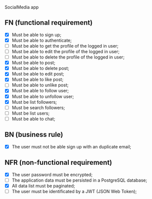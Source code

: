 SocialMedia app

## FN (functional requirement)

- [x] Must be able to sign up;
- [x] Must be able to authenticate;
- [ ] Must be able to get the profile of the logged in user;
- [ ] Must be able to edit the profile of the logged in user;
- [ ] Must be able to delete the profile of the logged in user;
- [x] Must be able to post;
- [x] Must be able to delete post;
- [x] Must be able to edit post;
- [x] Must be able to like post;
- [ ] Must be able to unlike post;
- [x] Must be able to follow user;
- [x] Must be able to unfollow user;
- [x] Must be list followers;
- [ ] Must be search followers;
- [ ] Must be list users;
- [ ] Must be able to chat;

## BN (business rule)
- [x] The user must not be able sign up with an duplicate email;

## NFR (non-functional requirement)
- [x] The user password must be encrypted;
- [ ] The application data must be persisted in a PostgreSQL database;
- [x] All data list must be paginated;
- [ ] The user must be identificated by a JWT (JSON Web Token);
